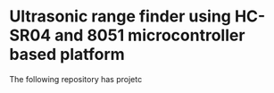 # Ultrasonic range finder using HC-SR04 and 8051 microcontroller based platform

The following repository has projetc 

